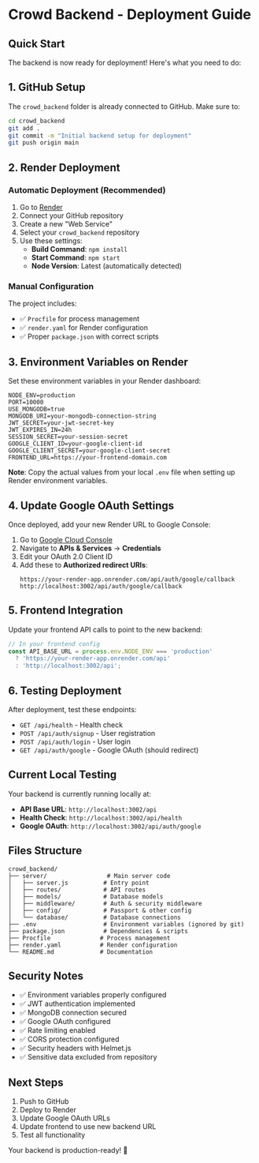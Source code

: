 # Crowd Backend - Deployment Guide

## Quick Start

The backend is now ready for deployment! Here's what you need to do:

## 1. GitHub Setup

The `crowd_backend` folder is already connected to GitHub. Make sure to:

```bash
cd crowd_backend
git add .
git commit -m "Initial backend setup for deployment"
git push origin main
```

## 2. Render Deployment

### Automatic Deployment (Recommended)
1. Go to [Render](https://render.com)
2. Connect your GitHub repository
3. Create a new "Web Service"
4. Select your `crowd_backend` repository
5. Use these settings:
   - **Build Command**: `npm install`
   - **Start Command**: `npm start`
   - **Node Version**: Latest (automatically detected)

### Manual Configuration
The project includes:
- ✅ `Procfile` for process management
- ✅ `render.yaml` for Render configuration
- ✅ Proper `package.json` with correct scripts

## 3. Environment Variables on Render

Set these environment variables in your Render dashboard:

```env
NODE_ENV=production
PORT=10000
USE_MONGODB=true
MONGODB_URI=your-mongodb-connection-string
JWT_SECRET=your-jwt-secret-key
JWT_EXPIRES_IN=24h
SESSION_SECRET=your-session-secret
GOOGLE_CLIENT_ID=your-google-client-id
GOOGLE_CLIENT_SECRET=your-google-client-secret
FRONTEND_URL=https://your-frontend-domain.com
```

**Note**: Copy the actual values from your local `.env` file when setting up Render environment variables.

## 4. Update Google OAuth Settings

Once deployed, add your new Render URL to Google Console:
1. Go to [Google Cloud Console](https://console.cloud.google.com/)
2. Navigate to **APIs & Services** → **Credentials**
3. Edit your OAuth 2.0 Client ID
4. Add these to **Authorized redirect URIs**:
   ```
   https://your-render-app.onrender.com/api/auth/google/callback
   http://localhost:3002/api/auth/google/callback
   ```

## 5. Frontend Integration

Update your frontend API calls to point to the new backend:

```javascript
// In your frontend config
const API_BASE_URL = process.env.NODE_ENV === 'production' 
  ? 'https://your-render-app.onrender.com/api'
  : 'http://localhost:3002/api';
```

## 6. Testing Deployment

After deployment, test these endpoints:
- `GET /api/health` - Health check
- `POST /api/auth/signup` - User registration  
- `POST /api/auth/login` - User login
- `GET /api/auth/google` - Google OAuth (should redirect)

## Current Local Testing

Your backend is currently running locally at:
- **API Base URL**: `http://localhost:3002/api`
- **Health Check**: `http://localhost:3002/api/health`
- **Google OAuth**: `http://localhost:3002/api/auth/google`

## Files Structure

```
crowd_backend/
├── server/                 # Main server code
│   ├── server.js          # Entry point
│   ├── routes/            # API routes
│   ├── models/            # Database models
│   ├── middleware/        # Auth & security middleware
│   ├── config/            # Passport & other config
│   └── database/          # Database connections
├── .env                   # Environment variables (ignored by git)
├── package.json           # Dependencies & scripts
├── Procfile              # Process management
├── render.yaml           # Render configuration
└── README.md             # Documentation
```

## Security Notes

- ✅ Environment variables properly configured
- ✅ JWT authentication implemented
- ✅ MongoDB connection secured
- ✅ Google OAuth configured
- ✅ Rate limiting enabled
- ✅ CORS protection configured
- ✅ Security headers with Helmet.js
- ✅ Sensitive data excluded from repository

## Next Steps

1. Push to GitHub
2. Deploy to Render
3. Update Google OAuth URLs
4. Update frontend to use new backend URL
5. Test all functionality

Your backend is production-ready! 🚀